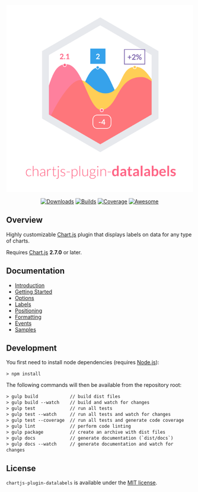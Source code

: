 <p align="center">
    <img src="docs/.vuepress/public/hero-title.svg?sanitize=true">
</p>

<p align="center">
    <a href="https://chartjs-plugin-datalabels.netlify.com/guide/getting-started.html"><img src="https://img.shields.io/github/release/chartjs/chartjs-plugin-datalabels.svg?style=flat-square&maxAge=600" alt="Downloads"></a>
    <a href="https://travis-ci.org/chartjs/chartjs-plugin-datalabels"><img src="https://img.shields.io/travis/chartjs/chartjs-plugin-datalabels.svg?style=flat-square&maxAge=600" alt="Builds"></a>
    <a href="https://codeclimate.com/github/chartjs/chartjs-plugin-datalabels"><img src="https://img.shields.io/codeclimate/c/chartjs/chartjs-plugin-datalabels.svg?style=flat-square&maxAge=600" alt="Coverage"></a>
    <a href="https://github.com/chartjs/awesome"><img src="https://awesome.re/badge-flat2.svg" alt="Awesome"></a>
</p>

## Overview

Highly customizable [Chart.js](http://www.chartjs.org/) plugin that displays labels on data for any type of charts.

Requires [Chart.js](https://github.com/chartjs/Chart.js/releases) **2.7.0** or later.

## Documentation

- [Introduction](https://chartjs-plugin-datalabels.netlify.com/guide/)
- [Getting Started](https://chartjs-plugin-datalabels.netlify.com/guide/getting-started.html)
- [Options](https://chartjs-plugin-datalabels.netlify.com/guide/options.html)
- [Labels](https://chartjs-plugin-datalabels.netlify.com/guide/labels.html)
- [Positioning](https://chartjs-plugin-datalabels.netlify.com/guide/positioning.html)
- [Formatting](https://chartjs-plugin-datalabels.netlify.com/guide/formatting.html)
- [Events](https://chartjs-plugin-datalabels.netlify.com/guide/events.html)
- [Samples](https://chartjs-plugin-datalabels.netlify.com/samples/)

## Development

You first need to install node dependencies (requires [Node.js](https://nodejs.org/)):

    > npm install

The following commands will then be available from the repository root:

    > gulp build            // build dist files
    > gulp build --watch    // build and watch for changes
    > gulp test             // run all tests
    > gulp test --watch     // run all tests and watch for changes
    > gulp test --coverage  // run all tests and generate code coverage
    > gulp lint             // perform code linting
    > gulp package          // create an archive with dist files
    > gulp docs             // generate documentation (`dist/docs`)
    > gulp docs --watch     // generate documentation and watch for changes

## License

`chartjs-plugin-datalabels` is available under the [MIT license](LICENSE.md).
